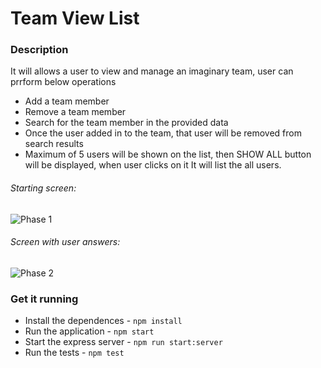 # Team View List

### Description

It will allows a user to view and manage an imaginary team, user can prrform below operations

- Add a team member
- Remove a team member 
- Search for the team member in the provided data
- Once the user added in to the team, that user will be removed from search results
- Maximum of 5 users will be shown on the list, then SHOW ALL button will be displayed, when user clicks on it 
It will list the all users.

###### Starting screen:
![Phase 1](src/docs/PersonalityTest1.PNG)

###### Screen with user answers:
![Phase 2](src/docs/PersonalityTest2.PNG)

### Get it running

- Install the dependences -  ``` npm install ```
- Run the application - ``` npm start ```
- Start the express server - ``` npm run start:server ```
- Run the tests - ``` npm test ```

